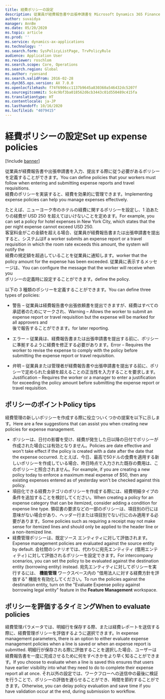 ```yaml
---
title: 経費ポリシーの設定
description: 従業員が経費報告書や出張申請書を Microsoft Dynamics 365 Finance で入力、提出する際に従う必要がある経費ポリシーを定義することができます。
author: suvaidya
manager: AnnBe
ms.date: 05/20/2020
ms.topic: article
ms.prod: ''
ms.service: dynamics-ax-applications
ms.technology: ''
ms.search.form: SysPolicyListPage, TrvPolicyRule
audience: Application User
ms.reviewer: roschlom
ms.search.scope: Core, Operations
ms.search.region: Global
ms.author: ryansand
ms.search.validFrom: 2016-02-28
ms.dyn365.ops.version: AX 7.0.0
ms.openlocfilehash: f74f6906cc1137b9645a830360a546432dc5207f
ms.sourcegitcommit: 5c4c9bf3ba018562d6cb3443c01d550489c415fa
ms.translationtype: HT
ms.contentlocale: ja-JP
ms.lasthandoff: 10/16/2020
ms.locfileid: "4079415"
---
```

# <a name="set-up-expense-policies"></a><span data-ttu-id="7b01b-103">経費ポリシーの設定</span><span class="sxs-lookup"><span data-stu-id="7b01b-103">Set up expense policies</span></span>

[!include [banner](../includes/banner.md)]

<span data-ttu-id="7b01b-104">従業員が経費報告書や出張申請書を入力、提出する際に従う必要があるポリシーを定義することができます。</span><span class="sxs-lookup"><span data-stu-id="7b01b-104">You can define policies that your workers must follow when entering and submitting expense reports and travel requisitions.</span></span>         
<span data-ttu-id="7b01b-105">経費のポリシーを実装すると、経費を効果的に管理できます。</span><span class="sxs-lookup"><span data-stu-id="7b01b-105">Implementing expense policies can help you manage expenses effectively.</span></span>         

<span data-ttu-id="7b01b-106">たとえば、ニューヨーク市のホテルの経費に関するポリシーを設定し、1 泊あたりの経費が USD 250 を超えてはいけないことを定めます。</span><span class="sxs-lookup"><span data-stu-id="7b01b-106">For example, you can set a policy for hotel expenses in New York City, which states that the per night expense cannot exceed USD 250.</span></span>       
<span data-ttu-id="7b01b-107">客室料金がこの金額を超える場合、従業員が経費報告書または出張申請書を提出すると、システムは</span><span class="sxs-lookup"><span data-stu-id="7b01b-107">If a worker submits an expense report or a travel requisition in which the room rate exceeds this amount, the system will notify the</span></span>        
<span data-ttu-id="7b01b-108">経費の規定額を超過していることを従業員に通知します。</span><span class="sxs-lookup"><span data-stu-id="7b01b-108">worker that the policy amount for the expense has been exceeded.</span></span> <span data-ttu-id="7b01b-109">従業員に表示するメッセージは、</span><span class="sxs-lookup"><span data-stu-id="7b01b-109">You can configure the message that the worker will receive when you</span></span>        
<span data-ttu-id="7b01b-110">ポリシーの定義時に設定することができます。</span><span class="sxs-lookup"><span data-stu-id="7b01b-110">define the policy.</span></span>      
        
<span data-ttu-id="7b01b-111">以下の 3 種類のポシリーを定義することができます。</span><span class="sxs-lookup"><span data-stu-id="7b01b-111">You can define three types of policies:</span></span>         
        
- <span data-ttu-id="7b01b-112">警告 – 従業員は経費報告書や出張依頼書を提出できますが、経費はすべての承認者のためにマークされ、</span><span class="sxs-lookup"><span data-stu-id="7b01b-112">Warning – Allows the worker to submit an expense report or travel requisition but the expense will be marked for all approvers and</span></span>        
  <span data-ttu-id="7b01b-113">後で報告することができます。</span><span class="sxs-lookup"><span data-stu-id="7b01b-113">for later reporting.</span></span>        

- <span data-ttu-id="7b01b-114">エラー – 従業員は、経費報告書または出張申請書を提出する前に、ポリシーに準拠するように経費を修正する必要があります。</span><span class="sxs-lookup"><span data-stu-id="7b01b-114">Error – Requires the worker to revise the expense to comply with the policy before submitting the expense report or travel requisition.</span></span>       
 
 - <span data-ttu-id="7b01b-115">弁明 – 従業員または管理者が経費報告書や出張申請書を提出する前に、ポリシーで定められた金額を超えることの正当性を入力することを要求します。</span><span class="sxs-lookup"><span data-stu-id="7b01b-115">Justification – Requires the worker or a manager to enter a justification for exceeding the policy amount before submitting the expense report or travel requisition.</span></span>        

## <a name="policy-tips"></a><span data-ttu-id="7b01b-116">ポリシーのポイント</span><span class="sxs-lookup"><span data-stu-id="7b01b-116">Policy tips</span></span>
<span data-ttu-id="7b01b-117">経費管理の新しいポリシーを作成する際に役立ついくつかの提案を以下に示します。</span><span class="sxs-lookup"><span data-stu-id="7b01b-117">Here are a few suggestions that can assist you when creating new policies for expense management.</span></span> 
* <span data-ttu-id="7b01b-118">ポリシーは、日付の影響を受け、経費が発生した日以降の日付でポリシーが作成された場合には有効となりません。</span><span class="sxs-lookup"><span data-stu-id="7b01b-118">Policies are date effective and won't take effect if the policy is created with a date after the date that the expense occurred.</span></span> <span data-ttu-id="7b01b-119">たとえば、今日、最高で50ドルの食費を適用する新しいポリシーを作成している場合、昨日時点で入力された既存の費用は、このポリシーと照合されません。</span><span class="sxs-lookup"><span data-stu-id="7b01b-119">For example, if you are creating a new policy today to enforce a maximum meal expense of $50, then any existing expenses entered as of yesterday won't be checked against this policy.</span></span>
* <span data-ttu-id="7b01b-120">項目化できる経費カテゴリのポリシーを作成する際には、経費明細タイプの条件を追加することを検討してください。</span><span class="sxs-lookup"><span data-stu-id="7b01b-120">When creating a policy for an expense category that can be itemized, consider adding a condition for expense line type.</span></span> <span data-ttu-id="7b01b-121">領収書の要求などの一部のポリシーは、項目別の行には意味がない場合があり、ヘッダー行または項目別でない行にのみ適用する必要があります。</span><span class="sxs-lookup"><span data-stu-id="7b01b-121">Some policies such as requiring a receipt may not make sense for itemized lines and should only be applied to the header line or a non-itemized line.</span></span> 
* <span data-ttu-id="7b01b-122">経費管理ポリシーは、既定ソース エンティティに対して評価されます。</span><span class="sxs-lookup"><span data-stu-id="7b01b-122">Expense management policies are evaluated against the source entity by default.</span></span> <span data-ttu-id="7b01b-123">会社間のシナリオでは、代わりに宛先エンティティ (借用エンティティ) に対して評価されるポリシーを設定できます。</span><span class="sxs-lookup"><span data-stu-id="7b01b-123">For intercompany scenarios, you can set the policy to be evaluated against the destination entity (borrowing entity) instead.</span></span> <span data-ttu-id="7b01b-124">宛先エンティティに対してポリシーを実行するには、 **機能管理** ワークスペース内の "借用法人に対する経費方針を評価する" 機能を有効化してください。</span><span class="sxs-lookup"><span data-stu-id="7b01b-124">To run the policies against the destination entity, turn on the "Evaluate Expense policy against borrowing legal entity" feature in the **Feature Management** workspace.</span></span>

## <a name="when-to-evaluate-policies"></a><span data-ttu-id="7b01b-125">ポリシーを評価するタイミング</span><span class="sxs-lookup"><span data-stu-id="7b01b-125">When to evaluate policies</span></span>

<span data-ttu-id="7b01b-126">経費管理パラメータでは、明細行を保存する際、または経費レポートを送信する際に、経費管理ポリシーを評価するように選択できます。</span><span class="sxs-lookup"><span data-stu-id="7b01b-126">In expense management parameters, there is an option to either evaluate expense management policies when a line is saved or when an expense report is submitted.</span></span> <span data-ttu-id="7b01b-127">明細行が保存される際に評価することを選択した場合、ユーザーは経費報告書を一度に完成させるために何をすべきかをより早く知ることができます。</span><span class="sxs-lookup"><span data-stu-id="7b01b-127">If you choose to evaluate when a line is saved this ensures that users have earlier visibility into what they need to do to complete their expense report all at once.</span></span> <span data-ttu-id="7b01b-128">それ以外の設定では、ワークフローへの送信中の最後に検証を行うことで、ポリシーの評価を遅らせることができ、時間を節約することができます。</span><span class="sxs-lookup"><span data-stu-id="7b01b-128">Otherwise, you can delay policy evaluation and save time if you have validation occur at the end, during submission to workflow.</span></span>
